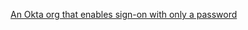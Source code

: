 [An Okta org that enables sign-on with only a password](/docs/journeys/set-up-org/#set-up-your-okta-org-for-a-password-factor-only-use-case)
